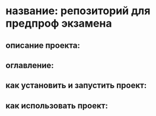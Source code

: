 # название: репозиторий для предпроф экзамена
## описание проекта:
## оглавление:
## как установить и запустить проект:
## как использовать проект:
